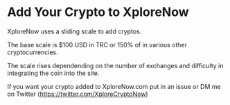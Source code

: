 
# Add Your Crypto to XploreNow

XploreNow uses a sliding scale to add cryptos.

The base scale is $100 USD in TRC or 150% of in various other cryptocurrencies.

The scale rises dependending on the number of exchanges and difficulty in integrating the coin into the site.

If you want your crypto added to XploreNow.com put in an issue or DM me on Twitter (https://twitter.com/XploreCryptoNow)
